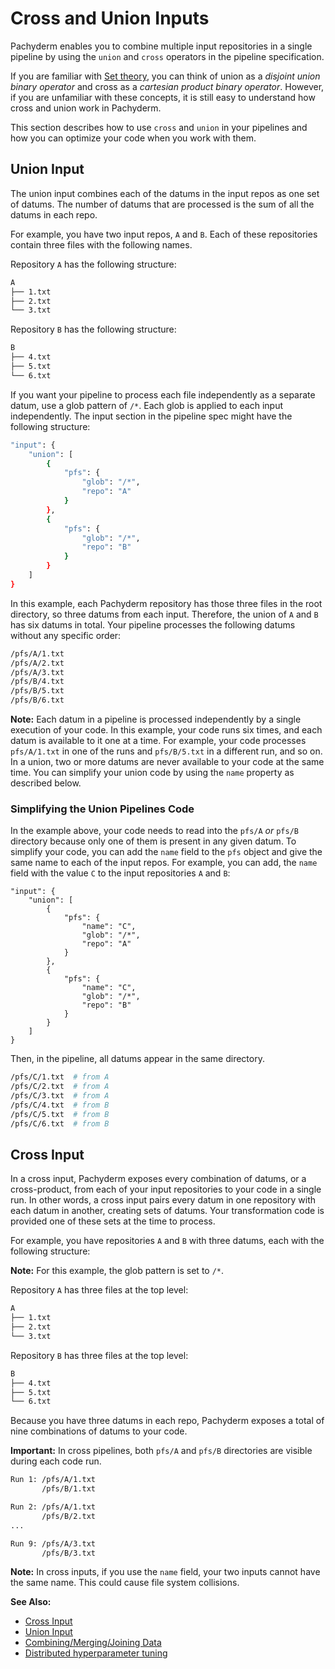 # Cross and Union Inputs

<!---This section needs to be made more clear. There is a lot of information
that I would say describes the things you can do with a cross or union pipeline
but does not really have a good and clear explanation of what they are -->

Pachyderm enables you to combine multiple
input repositories in a single pipeline by using the `union` and
`cross` operators in the pipeline specification.

If you are familiar with [Set theory](https://en.wikipedia.org/wiki/Set_theory),
you can think of union as a *disjoint union binary operator* and cross as a
*cartesian product binary operator*. However, if you are unfamiliar with these
concepts, it is still easy to understand how cross and union work in Pachyderm.

This section describes how to use `cross` and `union` in your pipelines and how you
can optimize your code when you work with them.

## Union Input

The union input combines each of the datums in the input repos as one
set of datums.
The number of datums that are processed is the sum of all the
datums in each repo.

For example, you have two input repos, `A` and `B`. Each of these
repositories contain three files with the following names.

Repository `A` has the following structure:

```bash
A
├── 1.txt
├── 2.txt
└── 3.txt
```

Repository `B` has the following structure:

```bash
B
├── 4.txt
├── 5.txt
└── 6.txt
```

If you want your pipeline to process each file independently as a
separate datum, use a glob pattern of `/*`. Each
glob is applied to each input independently. The input section
in the pipeline spec might have the following structure:

```bash
"input": {
    "union": [
        {
            "pfs": {
                "glob": "/*",
                "repo": "A"
            }
        },
        {
            "pfs": {
                "glob": "/*",
                "repo": "B"
            }
        }
    ]
}
```

In this example, each Pachyderm repository has those three files in the root
directory, so three datums from each input. Therefore, the union of `A` and `B`
has six datums in total.
Your pipeline processes the following datums without any specific order:

```bash
/pfs/A/1.txt
/pfs/A/2.txt
/pfs/A/3.txt
/pfs/B/4.txt
/pfs/B/5.txt
/pfs/B/6.txt
```

**Note:** Each datum in a pipeline is processed independently by a single
execution of your code. In this example, your code runs six times, and each
datum is available to it one at a time. For example, your code
processes `pfs/A/1.txt` in one of the runs and `pfs/B/5.txt` in a different run,
and so on. In a union, two or more datums are never available to your code
at the same time. You can simplify
your union code by using the `name` property as described below.

### Simplifying the Union Pipelines Code

In the example above, your code needs to read into the `pfs/A`
_or_ `pfs/B` directory because only one of them is present in any given datum.
To simplify your code, you can add the `name` field to the `pfs` object and
give the same name to each of the input repos. For example, you can add, the
`name` field with the value `C` to the input repositories `A` and `B`:

```
"input": {
    "union": [
        {
            "pfs": {
                "name": "C",
                "glob": "/*",
                "repo": "A"
            }
        },
        {
            "pfs": {
                "name": "C",
                "glob": "/*",
                "repo": "B"
            }
        }
    ]
}
```

Then, in the pipeline, all datums appear in the same directory.

```bash
/pfs/C/1.txt  # from A
/pfs/C/2.txt  # from A
/pfs/C/3.txt  # from A
/pfs/C/4.txt  # from B
/pfs/C/5.txt  # from B
/pfs/C/6.txt  # from B
```

## Cross Input

In a cross input, Pachyderm exposes every combination of datums,
or a cross-product, from each of your input repositories to your code
in a single run.
In other words, a cross input pairs every datum in one repository with
each datum in another, creating sets of datums. Your transformation
code is provided one of these sets at the time to process.

For example, you have repositories `A` and `B` with three datums, each
with the following structure:

**Note:** For this example, the glob pattern is set to `/*`.

Repository `A` has three files at the top level:

```bash
A
├── 1.txt
├── 2.txt
└── 3.txt
```

Repository `B` has three files at the top level:

```bash
B
├── 4.txt
├── 5.txt
└── 6.txt
```

Because you have three datums in each repo, Pachyderm exposes
a total of nine combinations of datums to your code.

**Important:** In cross pipelines, both `pfs/A` and `pfs/B`
directories are visible during each code run.

```bash
Run 1: /pfs/A/1.txt
       /pfs/B/1.txt

Run 2: /pfs/A/1.txt
       /pfs/B/2.txt
...

Run 9: /pfs/A/3.txt
       /pfs/B/3.txt
```

**Note:** In cross inputs, if you use the `name` field, your two
inputs cannot have the same name. This could cause file system collisions.

**See Also:**

- [Cross Input](../../../reference/pipeline_spec.html#cross-input)
- [Union Input](../../../reference/pipeline_spec.html#union-input)
- [Combining/Merging/Joining Data](../../../cookbook/combining.html#combining-merging-joining-data)
- [Distributed hyperparameter tuning](https://github.com/pachyderm/pachyderm/tree/master/examples/ml/hyperparameter)

<!-- Add a link to an interactive tutorial when it's ready-->
